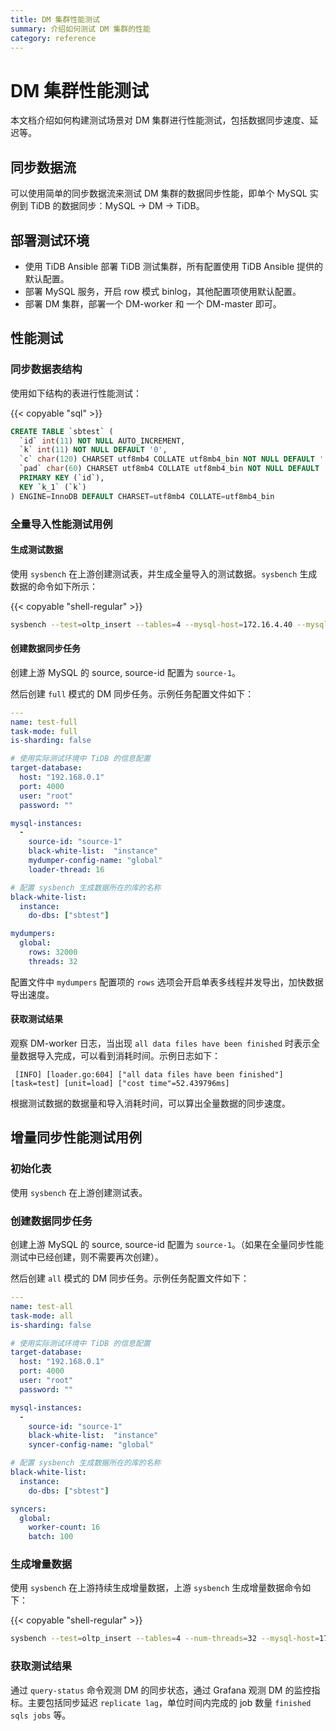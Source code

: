 ```yaml
---
title: DM 集群性能测试
summary: 介绍如何测试 DM 集群的性能 
category: reference
---
```


# DM 集群性能测试

本文档介绍如何构建测试场景对 DM 集群进行性能测试，包括数据同步速度、延迟等。

## 同步数据流

可以使用简单的同步数据流来测试 DM 集群的数据同步性能，即单个 MySQL 实例到 TiDB 的数据同步：MySQL -> DM -> TiDB。

## 部署测试环境

- 使用 TiDB Ansible 部署 TiDB 测试集群，所有配置使用 TiDB Ansible 提供的默认配置。
- 部署 MySQL 服务，开启 row 模式 binlog，其他配置项使用默认配置。
- 部署 DM 集群，部署一个 DM-worker 和 一个 DM-master 即可。

## 性能测试

### 同步数据表结构

使用如下结构的表进行性能测试：

{{< copyable "sql" >}}

```sql
CREATE TABLE `sbtest` (
  `id` int(11) NOT NULL AUTO_INCREMENT,
  `k` int(11) NOT NULL DEFAULT '0',
  `c` char(120) CHARSET utf8mb4 COLLATE utf8mb4_bin NOT NULL DEFAULT '',
  `pad` char(60) CHARSET utf8mb4 COLLATE utf8mb4_bin NOT NULL DEFAULT '',
  PRIMARY KEY (`id`),
  KEY `k_1` (`k`)
) ENGINE=InnoDB DEFAULT CHARSET=utf8mb4 COLLATE=utf8mb4_bin
```

### 全量导入性能测试用例

#### 生成测试数据

使用 `sysbench` 在上游创建测试表，并生成全量导入的测试数据。`sysbench` 生成数据的命令如下所示：

{{< copyable "shell-regular" >}}

```bash
sysbench --test=oltp_insert --tables=4 --mysql-host=172.16.4.40 --mysql-port=3306 --mysql-user=root --mysql-db=dm_benchmark --db-driver=mysql --table-size=50000000 prepare
```

#### 创建数据同步任务

创建上游 MySQL 的 source, source-id 配置为 `source-1`。

然后创建 `full` 模式的 DM 同步任务。示例任务配置文件如下：

```yaml
---
name: test-full
task-mode: full
is-sharding: false

# 使用实际测试环境中 TiDB 的信息配置
target-database:
  host: "192.168.0.1"
  port: 4000
  user: "root"
  password: ""

mysql-instances:
  -
    source-id: "source-1"
    black-white-list:  "instance"
    mydumper-config-name: "global"
    loader-thread: 16

# 配置 sysbench 生成数据所在的库的名称
black-white-list:
  instance:
    do-dbs: ["sbtest"]

mydumpers:
  global:
    rows: 32000
    threads: 32
```

配置文件中 `mydumpers` 配置项的 `rows` 选项会开启单表多线程并发导出，加快数据导出速度。

#### 获取测试结果

观察 DM-worker 日志，当出现 `all data files have been finished` 时表示全量数据导入完成，可以看到消耗时间。示例日志如下：

```
 [INFO] [loader.go:604] ["all data files have been finished"] [task=test] [unit=load] ["cost time"=52.439796ms]
```

根据测试数据的数据量和导入消耗时间，可以算出全量数据的同步速度。

## 增量同步性能测试用例

### 初始化表 

使用 `sysbench` 在上游创建测试表。

### 创建数据同步任务

创建上游 MySQL 的 source, source-id 配置为 `source-1`。（如果在全量同步性能测试中已经创建，则不需要再次创建）。

然后创建 `all` 模式的 DM 同步任务。示例任务配置文件如下：

```yaml
---
name: test-all
task-mode: all
is-sharding: false

# 使用实际测试环境中 TiDB 的信息配置
target-database:
  host: "192.168.0.1"
  port: 4000
  user: "root"
  password: ""

mysql-instances:
  -
    source-id: "source-1"
    black-white-list:  "instance"
    syncer-config-name: "global"

# 配置 sysbench 生成数据所在的库的名称
black-white-list:
  instance:
    do-dbs: ["sbtest"]

syncers:
  global:
    worker-count: 16
    batch: 100
```

### 生成增量数据

使用 `sysbench` 在上游持续生成增量数据，上游 `sysbench` 生成增量数据命令如下：

{{< copyable "shell-regular" >}}

```bash
sysbench --test=oltp_insert --tables=4 --num-threads=32 --mysql-host=172.17.4.40 --mysql-port=3306 --mysql-user=root --mysql-db=dm_benchmark --db-driver=mysql --report-interval=10 --time=1800 run
```

### 获取测试结果

通过 `query-status` 命令观测 DM 的同步状态，通过 Grafana 观测 DM 的监控指标。主要包括同步延迟 `replicate lag`，单位时间内完成的 job 数量 `finished sqls jobs` 等。
